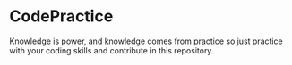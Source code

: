 # CodePractice
Knowledge is power, and knowledge comes from practice so just practice with your coding skills and contribute in this repository.
